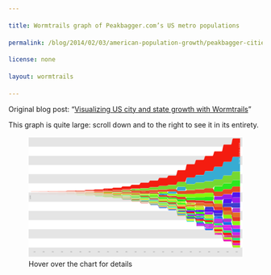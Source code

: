 ```yaml
---

title: Wormtrails graph of Peakbagger.com’s US metro populations

permalink: /blog/2014/02/03/american-population-growth/peakbagger-cities

license: none

layout: wormtrails

---
```

Original blog post: “[Visualizing US city and state growth with Wormtrails][1]”

This graph is quite large: scroll down and to the right to see it in its entirety.

<figure>
    <img src="/assets/images/wormtrails/peakbagger-cities.png" usemap="#clmap">
    <figcaption id="wormtrails-banner">Hover over the chart for details</figcaption>
</figure>
<map name="clmap">
    <area target="_new" shape="rect" onmouseover="updateBanner('Hartford (pop. 2,700)', '#D24A37')" coords="25,640,100,640">
    <area target="_new" shape="rect" onmouseover="updateBanner('Alexandria, VA (pop. 2,800)', '#D94131')" coords="25,638,100,638">
    <area target="_new" shape="rect" onmouseover="updateBanner('Petersburg, VA (pop. 2,800)', '#D94130')" coords="25,636,100,636">
    <area target="_new" shape="rect" onmouseover="updateBanner('Norfolk (pop. 3,000)', '#F4160F')" coords="25,634,100,634">
    <area target="_new" shape="rect" onmouseover="updateBanner('Albany (pop. 3,500)', '#D73332')" coords="25,632,100,632">
    <area target="_new" shape="rect" onmouseover="updateBanner('Richmond (pop. 3,800)', '#E73C21')" coords="25,630,100,630">
    <area target="_new" shape="rect" onmouseover="updateBanner('Middleborough, MA (pop. 4,500)', '#E22727')" coords="25,628,100,628">
    <area target="_new" shape="rect" onmouseover="updateBanner('New Haven (pop. 4,500)', '#DD412C')" coords="25,625,100,626">
    <area target="_new" shape="rect" onmouseover="updateBanner('Nantucket (pop. 4,600)', '#E73A21')" coords="25,623,100,623">
    <area target="_new" shape="rect" onmouseover="updateBanner('Portsmouth, NH (pop. 4,700)', '#F91709')" coords="25,621,100,621">
    <area target="_new" shape="rect" onmouseover="updateBanner('Newburyport, MA (pop. 4,800)', '#DE4A2C')" coords="25,619,100,619">
    <area target="_new" shape="rect" onmouseover="updateBanner('Gloucester, MA (pop. 5,300)', '#D53A35')" coords="25,617,100,617">
    <area target="_new" shape="rect" onmouseover="updateBanner('Providence (pop. 6,400)', '#E44324')" coords="25,615,100,615">
    <area target="_new" shape="rect" onmouseover="updateBanner('Newport, RI (pop. 6,700)', '#D74333')" coords="25,613,100,613">
    <area target="_new" shape="rect" onmouseover="updateBanner('Baltimore (pop. 13,500)', '#FD0F03')" coords="25,611,100,611">
    <area target="_new" shape="rect" onmouseover="updateBanner('Salem, MA (pop. 13,600)', '#DA3C2F')" coords="25,609,100,609">
    <area target="_new" shape="rect" onmouseover="updateBanner('Charleston (pop. 16,400)', '#F03A15')" coords="25,607,100,607">
    <area target="_new" shape="rect" onmouseover="updateBanner('Boston (pop. 18,300)', '#E33726')" coords="25,605,100,605">
    <area target="_new" shape="rect" onmouseover="updateBanner('New York (pop. 33,100)', '#F41C10')" coords="25,602,100,603">
    <area target="_new" shape="rect" onmouseover="updateBanner('Philadelphia (pop. 44,100)', '#E54B23')" coords="25,600,100,600">
    <area target="_new" shape="rect" onmouseover="updateBanner('Middleborough, MA (pop. 4,500)', '#E22727')" coords="125,640,200,640">
    <area target="_new" shape="rect" onmouseover="updateBanner('New London, CT (pop. 5,200)', '#CC703D')" coords="125,638,200,638">
    <area target="_new" shape="rect" onmouseover="updateBanner('Savannah (pop. 5,200)', '#D77D33')" coords="125,636,200,636">
    <area target="_new" shape="rect" onmouseover="updateBanner('Schenectady, NY (pop. 5,300)', '#D67933')" coords="125,634,200,634">
    <area target="_new" shape="rect" onmouseover="updateBanner('Gloucester, MA (pop. 5,300)', '#D53A35')" coords="125,632,200,632">
    <area target="_new" shape="rect" onmouseover="updateBanner('Portsmouth, NH (pop. 5,300)', '#F91709')" coords="125,630,200,630">
    <area target="_new" shape="rect" onmouseover="updateBanner('Albany (pop. 5,300)', '#D73332')" coords="125,628,200,628">
    <area target="_new" shape="rect" onmouseover="updateBanner('Nantucket (pop. 5,600)', '#E73A21')" coords="125,626,200,626">
    <area target="_new" shape="rect" onmouseover="updateBanner('Richmond (pop. 5,700)', '#E73C21')" coords="125,624,200,624">
    <area target="_new" shape="rect" onmouseover="updateBanner('Newburyport, MA (pop. 6,000)', '#DE4A2C')" coords="125,622,200,622">
    <area target="_new" shape="rect" onmouseover="updateBanner('Newport, RI (pop. 6,700)', '#D74333')" coords="125,620,200,620">
    <area target="_new" shape="rect" onmouseover="updateBanner('Norfolk (pop. 6,900)', '#F4160F')" coords="125,618,200,618">
    <area target="_new" shape="rect" onmouseover="updateBanner('Providence (pop. 7,600)', '#E44324')" coords="125,615,200,616">
    <area target="_new" shape="rect" onmouseover="updateBanner('Washington (pop. 11,200)', '#E27027')" coords="125,613,200,613">
    <area target="_new" shape="rect" onmouseover="updateBanner('Salem, MA (pop. 14,700)', '#DA3C2F')" coords="125,611,200,611">
    <area target="_new" shape="rect" onmouseover="updateBanner('Charleston (pop. 18,800)', '#F03A15')" coords="125,609,200,609">
    <area target="_new" shape="rect" onmouseover="updateBanner('Boston (pop. 24,900)', '#E33726')" coords="125,607,200,607">
    <area target="_new" shape="rect" onmouseover="updateBanner('Baltimore (pop. 26,500)', '#FD0F03')" coords="125,605,200,605">
    <area target="_new" shape="rect" onmouseover="updateBanner('New York (pop. 60,500)', '#F41C10')" coords="125,602,200,603">
    <area target="_new" shape="rect" onmouseover="updateBanner('Philadelphia (pop. 61,600)', '#E54B23')" coords="125,599,200,600">
    <area target="_new" shape="rect" onmouseover="updateBanner('New Haven (pop. 5,800)', '#DD412C')" coords="225,641,300,641">
    <area target="_new" shape="rect" onmouseover="updateBanner('Schenectady, NY (pop. 5,900)', '#D67933')" coords="225,639,300,639">
    <area target="_new" shape="rect" onmouseover="updateBanner('Gloucester, MA (pop. 5,900)', '#D53A35')" coords="225,637,300,637">
    <area target="_new" shape="rect" onmouseover="updateBanner('Nantucket (pop. 6,800)', '#E73A21')" coords="225,635,300,635">
    <area target="_new" shape="rect" onmouseover="updateBanner('Portsmouth, NH (pop. 6,900)', '#F91709')" coords="225,633,300,633">
    <area target="_new" shape="rect" onmouseover="updateBanner('Portland, ME (pop. 7,200)', '#D49D36')" coords="225,631,300,631">
    <area target="_new" shape="rect" onmouseover="updateBanner('Newburyport, MA (pop. 7,600)', '#DE4A2C')" coords="225,629,300,629">
    <area target="_new" shape="rect" onmouseover="updateBanner('Newport, RI (pop. 7,900)', '#D74333')" coords="225,626,300,627">
    <area target="_new" shape="rect" onmouseover="updateBanner('Norfolk (pop. 9,200)', '#F4160F')" coords="225,624,300,624">
    <area target="_new" shape="rect" onmouseover="updateBanner('Richmond (pop. 9,700)', '#E73C21')" coords="225,622,300,622">
    <area target="_new" shape="rect" onmouseover="updateBanner('Providence (pop. 10,100)', '#E44324')" coords="225,620,300,620">
    <area target="_new" shape="rect" onmouseover="updateBanner('Albany (pop. 10,800)', '#D73332')" coords="225,618,300,618">
    <area target="_new" shape="rect" onmouseover="updateBanner('New Orleans (pop. 17,200)', '#DE8C2C')" coords="225,616,300,616">
    <area target="_new" shape="rect" onmouseover="updateBanner('Washington (pop. 20,400)', '#E27027')" coords="225,614,300,614">
    <area target="_new" shape="rect" onmouseover="updateBanner('Salem, MA (pop. 23,100)', '#DA3C2F')" coords="225,611,300,612">
    <area target="_new" shape="rect" onmouseover="updateBanner('Charleston (pop. 24,700)', '#F03A15')" coords="225,609,300,609">
    <area target="_new" shape="rect" onmouseover="updateBanner('Boston (pop. 38,700)', '#E33726')" coords="225,607,300,607">
    <area target="_new" shape="rect" onmouseover="updateBanner('Baltimore (pop. 46,600)', '#FD0F03')" coords="225,604,300,605">
    <area target="_new" shape="rect" onmouseover="updateBanner('Philadelphia (pop. 87,300)', '#E54B23')" coords="225,602,300,602">
    <area target="_new" shape="rect" onmouseover="updateBanner('New York (pop. 101,000)', '#F41C10')" coords="225,599,300,600">
    <area target="_new" shape="rect" onmouseover="updateBanner('New Haven (pop. 7,200)', '#DD412C')" coords="325,642,400,642">
    <area target="_new" shape="rect" onmouseover="updateBanner('Nantucket (pop. 7,300)', '#E73A21')" coords="325,639,400,640">
    <area target="_new" shape="rect" onmouseover="updateBanner('Portsmouth, NH (pop. 7,300)', '#F91709')" coords="325,637,400,637">
    <area target="_new" shape="rect" onmouseover="updateBanner('Newport, RI (pop. 7,300)', '#D74333')" coords="325,635,400,635">
    <area target="_new" shape="rect" onmouseover="updateBanner('Pittsburgh (pop. 7,300)', '#D2D436')" coords="325,633,400,633">
    <area target="_new" shape="rect" onmouseover="updateBanner('Savannah (pop. 7,500)', '#D77D33')" coords="325,631,400,631">
    <area target="_new" shape="rect" onmouseover="updateBanner('Norfolk (pop. 8,500)', '#F4160F')" coords="325,629,400,629">
    <area target="_new" shape="rect" onmouseover="updateBanner('Portland, ME (pop. 8,600)', '#D49D36')" coords="325,627,400,627">
    <area target="_new" shape="rect" onmouseover="updateBanner('Cincinnati (pop. 9,600)', '#F7EE0C')" coords="325,625,400,625">
    <area target="_new" shape="rect" onmouseover="updateBanner('Providence (pop. 11,800)', '#E44324')" coords="325,623,400,623">
    <area target="_new" shape="rect" onmouseover="updateBanner('Richmond (pop. 12,100)', '#E73C21')" coords="325,621,400,621">
    <area target="_new" shape="rect" onmouseover="updateBanner('Albany (pop. 17,900)', '#D73332')" coords="325,619,400,619">
    <area target="_new" shape="rect" onmouseover="updateBanner('Salem, MA (pop. 22,600)', '#DA3C2F')" coords="325,616,400,617">
    <area target="_new" shape="rect" onmouseover="updateBanner('Charleston (pop. 24,800)', '#F03A15')" coords="325,614,400,614">
    <area target="_new" shape="rect" onmouseover="updateBanner('New Orleans (pop. 27,200)', '#DE8C2C')" coords="325,612,400,612">
    <area target="_new" shape="rect" onmouseover="updateBanner('Washington (pop. 28,800)', '#E27027')" coords="325,609,400,610">
    <area target="_new" shape="rect" onmouseover="updateBanner('Boston (pop. 54,000)', '#E33726')" coords="325,607,400,607">
    <area target="_new" shape="rect" onmouseover="updateBanner('Baltimore (pop. 62,700)', '#FD0F03')" coords="325,604,400,605">
    <area target="_new" shape="rect" onmouseover="updateBanner('Philadelphia (pop. 109,000)', '#E54B23')" coords="325,601,400,602">
    <area target="_new" shape="rect" onmouseover="updateBanner('New York (pop. 131,000)', '#F41C10')" coords="325,598,400,599">
    <area target="_new" shape="rect" onmouseover="updateBanner('Buffalo (pop. 8,700)', '#BDD534')" coords="425,643,500,643">
    <area target="_new" shape="rect" onmouseover="updateBanner('Rochester (pop. 9,200)', '#CCEB1B')" coords="425,641,500,641">
    <area target="_new" shape="rect" onmouseover="updateBanner('Norfolk (pop. 9,800)', '#F4160F')" coords="425,639,500,639">
    <area target="_new" shape="rect" onmouseover="updateBanner('New Haven (pop. 10,200)', '#DD412C')" coords="425,637,500,637">
    <area target="_new" shape="rect" onmouseover="updateBanner('Louisville (pop. 10,300)', '#A9DD2C')" coords="425,635,500,635">
    <area target="_new" shape="rect" onmouseover="updateBanner('Portland, ME (pop. 12,600)', '#D49D36')" coords="425,633,500,633">
    <area target="_new" shape="rect" onmouseover="updateBanner('Newark (pop. 14,400)', '#B3E523')" coords="425,630,500,631">
    <area target="_new" shape="rect" onmouseover="updateBanner('Pittsburgh (pop. 15,400)', '#D2D436')" coords="425,628,500,628">
    <area target="_new" shape="rect" onmouseover="updateBanner('Richmond (pop. 16,100)', '#E73C21')" coords="425,626,500,626">
    <area target="_new" shape="rect" onmouseover="updateBanner('Providence (pop. 22,400)', '#E44324')" coords="425,624,500,624">
    <area target="_new" shape="rect" onmouseover="updateBanner('Cincinnati (pop. 24,800)', '#F7EE0C')" coords="425,622,500,622">
    <area target="_new" shape="rect" onmouseover="updateBanner('Salem, MA (pop. 27,300)', '#DA3C2F')" coords="425,619,500,620">
    <area target="_new" shape="rect" onmouseover="updateBanner('Charleston (pop. 30,300)', '#F03A15')" coords="425,617,500,617">
    <area target="_new" shape="rect" onmouseover="updateBanner('Washington (pop. 35,500)', '#E27027')" coords="425,615,500,615">
    <area target="_new" shape="rect" onmouseover="updateBanner('Albany (pop. 35,800)', '#D73332')" coords="425,612,500,613">
    <area target="_new" shape="rect" onmouseover="updateBanner('New Orleans (pop. 46,100)', '#DE8C2C')" coords="425,610,500,610">
    <area target="_new" shape="rect" onmouseover="updateBanner('Baltimore (pop. 80,600)', '#FD0F03')" coords="425,607,500,608">
    <area target="_new" shape="rect" onmouseover="updateBanner('Boston (pop. 85,600)', '#E33726')" coords="425,604,500,605">
    <area target="_new" shape="rect" onmouseover="updateBanner('Philadelphia (pop. 161,000)', '#E54B23')" coords="425,601,500,602">
    <area target="_new" shape="rect" onmouseover="updateBanner('New York (pop. 215,000)', '#F41C10')" coords="425,596,500,599">
    <area target="_new" shape="rect" onmouseover="updateBanner('Detroit (pop. 21,200)', '#89F80A')" coords="525,646,600,647">
    <area target="_new" shape="rect" onmouseover="updateBanner('New Haven (pop. 21,900)', '#DD412C')" coords="525,644,600,644">
    <area target="_new" shape="rect" onmouseover="updateBanner('New Bedford (pop. 24,100)', '#ADF50F')" coords="525,642,600,642">
    <area target="_new" shape="rect" onmouseover="updateBanner('St. Louis (pop. 28,400)', '#A7F410')" coords="525,640,600,640">
    <area target="_new" shape="rect" onmouseover="updateBanner('Portland, ME (pop. 28,600)', '#D49D36')" coords="525,637,600,638">
    <area target="_new" shape="rect" onmouseover="updateBanner('Buffalo (pop. 29,300)', '#BDD534')" coords="525,635,600,635">
    <area target="_new" shape="rect" onmouseover="updateBanner('Newark (pop. 29,800)', '#B3E523')" coords="525,633,600,633">
    <area target="_new" shape="rect" onmouseover="updateBanner('Rochester (pop. 31,400)', '#CCEB1B')" coords="525,631,600,631">
    <area target="_new" shape="rect" onmouseover="updateBanner('Louisville (pop. 34,200)', '#A9DD2C')" coords="525,628,600,629">
    <area target="_new" shape="rect" onmouseover="updateBanner('Providence (pop. 40,900)', '#E44324')" coords="525,626,600,626">
    <area target="_new" shape="rect" onmouseover="updateBanner('Charleston (pop. 42,600)', '#F03A15')" coords="525,623,600,624">
    <area target="_new" shape="rect" onmouseover="updateBanner('Pittsburgh (pop. 43,700)', '#D2D436')" coords="525,621,600,621">
    <area target="_new" shape="rect" onmouseover="updateBanner('Washington (pop. 50,200)', '#E27027')" coords="525,618,600,619">
    <area target="_new" shape="rect" onmouseover="updateBanner('Cincinnati (pop. 54,800)', '#F7EE0C')" coords="525,616,600,616">
    <area target="_new" shape="rect" onmouseover="updateBanner('Albany (pop. 72,000)', '#D73332')" coords="525,613,600,614">
    <area target="_new" shape="rect" onmouseover="updateBanner('New Orleans (pop. 105,000)', '#DE8C2C')" coords="525,610,600,611">
    <area target="_new" shape="rect" onmouseover="updateBanner('Baltimore (pop. 110,000)', '#FD0F03')" coords="525,607,600,608">
    <area target="_new" shape="rect" onmouseover="updateBanner('Boston (pop. 183,000)', '#E33726')" coords="525,603,600,605">
    <area target="_new" shape="rect" onmouseover="updateBanner('Philadelphia (pop. 259,000)', '#E54B23')" coords="525,599,600,601">
    <area target="_new" shape="rect" onmouseover="updateBanner('New York (pop. 374,000)', '#F41C10')" coords="525,593,600,597">
    <area target="_new" shape="rect" onmouseover="updateBanner('Portland, ME (pop. 36,000)', '#D49D36')" coords="625,652,700,652">
    <area target="_new" shape="rect" onmouseover="updateBanner('Syracuse (pop. 38,000)', '#75DD2C')" coords="625,649,700,650">
    <area target="_new" shape="rect" onmouseover="updateBanner('Detroit (pop. 38,000)', '#89F80A')" coords="625,647,700,647">
    <area target="_new" shape="rect" onmouseover="updateBanner('Chicago (pop. 40,000)', '#76D831')" coords="625,645,700,645">
    <area target="_new" shape="rect" onmouseover="updateBanner('Rochester (pop. 49,000)', '#CCEB1B')" coords="625,642,700,643">
    <area target="_new" shape="rect" onmouseover="updateBanner('Charleston (pop. 50,000)', '#F03A15')" coords="625,640,700,640">
    <area target="_new" shape="rect" onmouseover="updateBanner('Newark (pop. 57,000)', '#B3E523')" coords="625,637,700,638">
    <area target="_new" shape="rect" onmouseover="updateBanner('Louisville (pop. 61,000)', '#A9DD2C')" coords="625,634,700,635">
    <area target="_new" shape="rect" onmouseover="updateBanner('Providence (pop. 65,000)', '#E44324')" coords="625,632,700,632">
    <area target="_new" shape="rect" onmouseover="updateBanner('Washington (pop. 67,000)', '#E27027')" coords="625,629,700,630">
    <area target="_new" shape="rect" onmouseover="updateBanner('Buffalo (pop. 80,000)', '#BDD534')" coords="625,626,700,627">
    <area target="_new" shape="rect" onmouseover="updateBanner('Pittsburgh (pop. 86,000)', '#D2D436')" coords="625,623,700,624">
    <area target="_new" shape="rect" onmouseover="updateBanner('St. Louis (pop. 95,000)', '#A7F410')" coords="625,620,700,621">
    <area target="_new" shape="rect" onmouseover="updateBanner('Albany (pop. 107,000)', '#D73332')" coords="625,617,700,618">
    <area target="_new" shape="rect" onmouseover="updateBanner('New Orleans (pop. 123,000)', '#DE8C2C')" coords="625,614,700,615">
    <area target="_new" shape="rect" onmouseover="updateBanner('Cincinnati (pop. 133,000)', '#F7EE0C')" coords="625,611,700,612">
    <area target="_new" shape="rect" onmouseover="updateBanner('Baltimore (pop. 179,000)', '#FD0F03')" coords="625,607,700,609">
    <area target="_new" shape="rect" onmouseover="updateBanner('Boston (pop. 308,000)', '#E33726')" coords="625,602,700,605">
    <area target="_new" shape="rect" onmouseover="updateBanner('Philadelphia (pop. 405,000)', '#E54B23')" coords="625,596,700,600">
    <area target="_new" shape="rect" onmouseover="updateBanner('New York (pop. 650,000)', '#F41C10')" coords="625,587,700,594">
    <area target="_new" shape="rect" onmouseover="updateBanner('Milwaukee (pop. 48,000)', '#1DEA27')" coords="725,658,800,658">
    <area target="_new" shape="rect" onmouseover="updateBanner('Cleveland (pop. 49,000)', '#2BFE02')" coords="725,655,800,656">
    <area target="_new" shape="rect" onmouseover="updateBanner('Rochester (pop. 56,000)', '#CCEB1B')" coords="725,653,800,653">
    <area target="_new" shape="rect" onmouseover="updateBanner('San Francisco (pop. 57,000)', '#2CE91E')" coords="725,650,800,651">
    <area target="_new" shape="rect" onmouseover="updateBanner('Detroit (pop. 59,000)', '#89F80A')" coords="725,648,800,648">
    <area target="_new" shape="rect" onmouseover="updateBanner('Providence (pop. 69,000)', '#E44324')" coords="725,645,800,646">
    <area target="_new" shape="rect" onmouseover="updateBanner('Washington (pop. 80,000)', '#E27027')" coords="725,642,800,643">
    <area target="_new" shape="rect" onmouseover="updateBanner('Louisville (pop. 88,000)', '#A9DD2C')" coords="725,639,800,640">
    <area target="_new" shape="rect" onmouseover="updateBanner('Buffalo (pop. 90,000)', '#BDD534')" coords="725,636,800,637">
    <area target="_new" shape="rect" onmouseover="updateBanner('Pittsburgh (pop. 93,000)', '#D2D436')" coords="725,633,800,634">
    <area target="_new" shape="rect" onmouseover="updateBanner('Newark (pop. 103,000)', '#B3E523')" coords="725,630,800,631">
    <area target="_new" shape="rect" onmouseover="updateBanner('Albany (pop. 116,000)', '#D73332')" coords="725,627,800,628">
    <area target="_new" shape="rect" onmouseover="updateBanner('Chicago (pop. 123,000)', '#76D831')" coords="725,624,800,625">
    <area target="_new" shape="rect" onmouseover="updateBanner('New Orleans (pop. 172,000)', '#DE8C2C')" coords="725,620,800,622">
    <area target="_new" shape="rect" onmouseover="updateBanner('St. Louis (pop. 176,000)', '#A7F410')" coords="725,617,800,618">
    <area target="_new" shape="rect" onmouseover="updateBanner('Cincinnati (pop. 192,000)', '#F7EE0C')" coords="725,613,800,615">
    <area target="_new" shape="rect" onmouseover="updateBanner('Baltimore (pop. 221,000)', '#FD0F03')" coords="725,608,800,611">
    <area target="_new" shape="rect" onmouseover="updateBanner('Boston (pop. 374,000)', '#E33726')" coords="725,603,800,606">
    <area target="_new" shape="rect" onmouseover="updateBanner('Philadelphia (pop. 608,000)', '#E54B23')" coords="725,595,800,601">
    <area target="_new" shape="rect" onmouseover="updateBanner('New York (pop. 1,143,000)', '#F41C10')" coords="725,581,800,593">
    <area target="_new" shape="rect" onmouseover="updateBanner('New Haven (pop. 65,000)', '#DD412C')" coords="825,667,900,667">
    <area target="_new" shape="rect" onmouseover="updateBanner('Rochester (pop. 73,000)', '#CCEB1B')" coords="825,664,900,665">
    <area target="_new" shape="rect" onmouseover="updateBanner('Milwaukee (pop. 75,000)', '#1DEA27')" coords="825,661,900,662">
    <area target="_new" shape="rect" onmouseover="updateBanner('Providence (pop. 101,000)', '#E44324')" coords="825,658,900,659">
    <area target="_new" shape="rect" onmouseover="updateBanner('Cleveland (pop. 101,000)', '#2BFE02')" coords="825,655,900,656">
    <area target="_new" shape="rect" onmouseover="updateBanner('Detroit (pop. 101,000)', '#89F80A')" coords="825,652,900,653">
    <area target="_new" shape="rect" onmouseover="updateBanner('Washington (pop. 123,000)', '#E27027')" coords="825,649,900,650">
    <area target="_new" shape="rect" onmouseover="updateBanner('Louisville (pop. 129,000)', '#A9DD2C')" coords="825,646,900,647">
    <area target="_new" shape="rect" onmouseover="updateBanner('Buffalo (pop. 133,000)', '#BDD534')" coords="825,642,900,644">
    <area target="_new" shape="rect" onmouseover="updateBanner('San Francisco (pop. 151,000)', '#2CE91E')" coords="825,639,900,640">
    <area target="_new" shape="rect" onmouseover="updateBanner('Albany (pop. 157,000)', '#D73332')" coords="825,635,900,637">
    <area target="_new" shape="rect" onmouseover="updateBanner('Pittsburgh (pop. 170,000)', '#D2D436')" coords="825,632,900,633">
    <area target="_new" shape="rect" onmouseover="updateBanner('New Orleans (pop. 196,000)', '#DE8C2C')" coords="825,628,900,630">
    <area target="_new" shape="rect" onmouseover="updateBanner('Cincinnati (pop. 257,000)', '#F7EE0C')" coords="825,623,900,626">
    <area target="_new" shape="rect" onmouseover="updateBanner('Baltimore (pop. 283,000)', '#FD0F03')" coords="825,618,900,621">
    <area target="_new" shape="rect" onmouseover="updateBanner('Chicago (pop. 324,000)', '#76D831')" coords="825,613,900,616">
    <area target="_new" shape="rect" onmouseover="updateBanner('St. Louis (pop. 345,000)', '#A7F410')" coords="825,608,900,611">
    <area target="_new" shape="rect" onmouseover="updateBanner('Boston (pop. 501,000)', '#E33726')" coords="825,601,900,606">
    <area target="_new" shape="rect" onmouseover="updateBanner('Philadelphia (pop. 747,000)', '#E54B23')" coords="825,591,900,599">
    <area target="_new" shape="rect" onmouseover="updateBanner('New York (pop. 1,687,000)', '#F41C10')" coords="825,572,900,589">
    <area target="_new" shape="rect" onmouseover="updateBanner('Minneapolis (pop. 94,000)', '#24E474')" coords="925,676,1000,677">
    <area target="_new" shape="rect" onmouseover="updateBanner('Rochester (pop. 103,000)', '#CCEB1B')" coords="925,673,1000,674">
    <area target="_new" shape="rect" onmouseover="updateBanner('Milwaukee (pop. 121,000)', '#1DEA27')" coords="925,669,1000,671">
    <area target="_new" shape="rect" onmouseover="updateBanner('Providence (pop. 128,000)', '#E44324')" coords="925,666,1000,667">
    <area target="_new" shape="rect" onmouseover="updateBanner('Louisville (pop. 143,000)', '#A9DD2C')" coords="925,663,1000,664">
    <area target="_new" shape="rect" onmouseover="updateBanner('Detroit (pop. 147,000)', '#89F80A')" coords="925,659,1000,661">
    <area target="_new" shape="rect" onmouseover="updateBanner('Washington (pop. 164,000)', '#E27027')" coords="925,656,1000,657">
    <area target="_new" shape="rect" onmouseover="updateBanner('Cleveland (pop. 169,000)', '#2BFE02')" coords="925,652,1000,654">
    <area target="_new" shape="rect" onmouseover="updateBanner('Buffalo (pop. 171,000)', '#BDD534')" coords="925,648,1000,650">
    <area target="_new" shape="rect" onmouseover="updateBanner('Albany (pop. 178,000)', '#D73332')" coords="925,644,1000,646">
    <area target="_new" shape="rect" onmouseover="updateBanner('New Orleans (pop. 219,000)', '#DE8C2C')" coords="925,640,1000,642">
    <area target="_new" shape="rect" onmouseover="updateBanner('San Francisco (pop. 236,000)', '#2CE91E')" coords="925,636,1000,638">
    <area target="_new" shape="rect" onmouseover="updateBanner('Pittsburgh (pop. 265,000)', '#D2D436')" coords="925,631,1000,634">
    <area target="_new" shape="rect" onmouseover="updateBanner('Cincinnati (pop. 307,000)', '#F7EE0C')" coords="925,626,1000,629">
    <area target="_new" shape="rect" onmouseover="updateBanner('Baltimore (pop. 353,000)', '#FD0F03')" coords="925,621,1000,624">
    <area target="_new" shape="rect" onmouseover="updateBanner('St. Louis (pop. 386,000)', '#A7F410')" coords="925,615,1000,619">
    <area target="_new" shape="rect" onmouseover="updateBanner('Chicago (pop. 543,000)', '#76D831')" coords="925,607,1000,613">
    <area target="_new" shape="rect" onmouseover="updateBanner('Boston (pop. 658,000)', '#E33726')" coords="925,599,1000,605">
    <area target="_new" shape="rect" onmouseover="updateBanner('Philadelphia (pop. 949,000)', '#E54B23')" coords="925,587,1000,597">
    <area target="_new" shape="rect" onmouseover="updateBanner('New York (pop. 2,234,000)', '#F41C10')" coords="925,563,1000,585">
    <area target="_new" shape="rect" onmouseover="updateBanner('Providence (pop. 163,000)', '#E44324')" coords="1025,690,1100,692">
    <area target="_new" shape="rect" onmouseover="updateBanner('Kansas City (pop. 165,000)', '#27E2B5')" coords="1025,686,1100,688">
    <area target="_new" shape="rect" onmouseover="updateBanner('Louisville (pop. 183,000)', '#A9DD2C')" coords="1025,683,1100,684">
    <area target="_new" shape="rect" onmouseover="updateBanner('Albany (pop. 189,000)', '#D73332')" coords="1025,679,1100,681">
    <area target="_new" shape="rect" onmouseover="updateBanner('Milwaukee (pop. 212,000)', '#1DEA27')" coords="1025,675,1100,677">
    <area target="_new" shape="rect" onmouseover="updateBanner('Detroit (pop. 237,000)', '#89F80A')" coords="1025,670,1100,673">
    <area target="_new" shape="rect" onmouseover="updateBanner('New Orleans (pop. 245,000)', '#DE8C2C')" coords="1025,666,1100,668">
    <area target="_new" shape="rect" onmouseover="updateBanner('Washington (pop. 253,000)', '#E27027')" coords="1025,661,1100,664">
    <area target="_new" shape="rect" onmouseover="updateBanner('Buffalo (pop. 272,000)', '#BDD534')" coords="1025,657,1100,659">
    <area target="_new" shape="rect" onmouseover="updateBanner('Cleveland (pop. 274,000)', '#2BFE02')" coords="1025,652,1100,655">
    <area target="_new" shape="rect" onmouseover="updateBanner('San Francisco (pop. 302,000)', '#2CE91E')" coords="1025,647,1100,650">
    <area target="_new" shape="rect" onmouseover="updateBanner('Minneapolis (pop. 305,000)', '#24E474')" coords="1025,642,1100,645">
    <area target="_new" shape="rect" onmouseover="updateBanner('Cincinnati (pop. 344,000)', '#F7EE0C')" coords="1025,636,1100,640">
    <area target="_new" shape="rect" onmouseover="updateBanner('Pittsburgh (pop. 396,000)', '#D2D436')" coords="1025,630,1100,634">
    <area target="_new" shape="rect" onmouseover="updateBanner('Baltimore (pop. 453,000)', '#FD0F03')" coords="1025,624,1100,628">
    <area target="_new" shape="rect" onmouseover="updateBanner('St. Louis (pop. 490,000)', '#A7F410')" coords="1025,617,1100,622">
    <area target="_new" shape="rect" onmouseover="updateBanner('Boston (pop. 818,000)', '#E33726')" coords="1025,607,1100,615">
    <area target="_new" shape="rect" onmouseover="updateBanner('Chicago (pop. 1,141,000)', '#76D831')" coords="1025,593,1100,605">
    <area target="_new" shape="rect" onmouseover="updateBanner('Philadelphia (pop. 1,180,000)', '#E54B23')" coords="1025,580,1100,591">
    <area target="_new" shape="rect" onmouseover="updateBanner('New York (pop. 2,977,000)', '#F41C10')" coords="1025,548,1100,578">
    <area target="_new" shape="rect" onmouseover="updateBanner('Albany (pop. 188,000)', '#D73332')" coords="1125,708,1200,710">
    <area target="_new" shape="rect" onmouseover="updateBanner('Louisville (pop. 227,000)', '#A9DD2C')" coords="1125,704,1200,706">
    <area target="_new" shape="rect" onmouseover="updateBanner('Kansas City (pop. 242,000)', '#27E2B5')" coords="1125,699,1200,702">
    <area target="_new" shape="rect" onmouseover="updateBanner('Providence (pop. 243,000)', '#E44324')" coords="1125,695,1200,697">
    <area target="_new" shape="rect" onmouseover="updateBanner('New Orleans (pop. 291,000)', '#DE8C2C')" coords="1125,690,1200,693">
    <area target="_new" shape="rect" onmouseover="updateBanner('Milwaukee (pop. 296,000)', '#1DEA27')" coords="1125,685,1200,688">
    <area target="_new" shape="rect" onmouseover="updateBanner('Washington (pop. 302,000)', '#E27027')" coords="1125,680,1200,683">
    <area target="_new" shape="rect" onmouseover="updateBanner('Detroit (pop. 321,000)', '#89F80A')" coords="1125,675,1200,678">
    <area target="_new" shape="rect" onmouseover="updateBanner('Buffalo (pop. 373,000)', '#BDD534')" coords="1125,669,1200,673">
    <area target="_new" shape="rect" onmouseover="updateBanner('Minneapolis (pop. 374,000)', '#24E474')" coords="1125,663,1200,667">
    <area target="_new" shape="rect" onmouseover="updateBanner('San Francisco (pop. 375,000)', '#2CE91E')" coords="1125,657,1200,661">
    <area target="_new" shape="rect" onmouseover="updateBanner('Cincinnati (pop. 379,000)', '#F7EE0C')" coords="1125,652,1200,655">
    <area target="_new" shape="rect" onmouseover="updateBanner('Cleveland (pop. 396,000)', '#2BFE02')" coords="1125,646,1200,650">
    <area target="_new" shape="rect" onmouseover="updateBanner('Pittsburgh (pop. 532,000)', '#D2D436')" coords="1125,638,1200,644">
    <area target="_new" shape="rect" onmouseover="updateBanner('Baltimore (pop. 532,000)', '#FD0F03')" coords="1125,631,1200,636">
    <area target="_new" shape="rect" onmouseover="updateBanner('St. Louis (pop. 626,000)', '#A7F410')" coords="1125,623,1200,629">
    <area target="_new" shape="rect" onmouseover="updateBanner('Boston (pop. 1,009,000)', '#E33726')" coords="1125,611,1200,621">
    <area target="_new" shape="rect" onmouseover="updateBanner('Philadelphia (pop. 1,454,000)', '#E54B23')" coords="1125,594,1200,609">
    <area target="_new" shape="rect" onmouseover="updateBanner('Chicago (pop. 1,759,000)', '#76D831')" coords="1125,575,1200,592">
    <area target="_new" shape="rect" onmouseover="updateBanner('New York (pop. 4,266,000)', '#F41C10')" coords="1125,530,1200,573">
    <area target="_new" shape="rect" onmouseover="updateBanner('Providence (pop. 274,000)', '#E44324')" coords="1225,730,1300,732">
    <area target="_new" shape="rect" onmouseover="updateBanner('Albany (pop. 283,000)', '#D73332')" coords="1225,725,1300,728">
    <area target="_new" shape="rect" onmouseover="updateBanner('New Orleans (pop. 344,000)', '#DE8C2C')" coords="1225,719,1300,723">
    <area target="_new" shape="rect" onmouseover="updateBanner('Kansas City (pop. 357,000)', '#27E2B5')" coords="1225,714,1300,717">
    <area target="_new" shape="rect" onmouseover="updateBanner('Washington (pop. 357,000)', '#E27027')" coords="1225,708,1300,712">
    <area target="_new" shape="rect" onmouseover="updateBanner('Los Angeles (pop. 374,000)', '#37ACD3')" coords="1225,702,1300,706">
    <area target="_new" shape="rect" onmouseover="updateBanner('Milwaukee (pop. 389,000)', '#1DEA27')" coords="1225,697,1300,700">
    <area target="_new" shape="rect" onmouseover="updateBanner('Buffalo (pop. 420,000)', '#BDD534')" coords="1225,690,1300,695">
    <area target="_new" shape="rect" onmouseover="updateBanner('Cincinnati (pop. 425,000)', '#F7EE0C')" coords="1225,684,1300,688">
    <area target="_new" shape="rect" onmouseover="updateBanner('Detroit (pop. 503,000)', '#89F80A')" coords="1225,677,1300,682">
    <area target="_new" shape="rect" onmouseover="updateBanner('Minneapolis (pop. 526,000)', '#24E474')" coords="1225,670,1300,675">
    <area target="_new" shape="rect" onmouseover="updateBanner('Cleveland (pop. 580,000)', '#2BFE02')" coords="1225,662,1300,668">
    <area target="_new" shape="rect" onmouseover="updateBanner('Baltimore (pop. 589,000)', '#FD0F03')" coords="1225,654,1300,660">
    <area target="_new" shape="rect" onmouseover="updateBanner('San Francisco (pop. 604,000)', '#2CE91E')" coords="1225,646,1300,652">
    <area target="_new" shape="rect" onmouseover="updateBanner('Pittsburgh (pop. 655,000)', '#D2D436')" coords="1225,637,1300,644">
    <area target="_new" shape="rect" onmouseover="updateBanner('St. Louis (pop. 760,000)', '#A7F410')" coords="1225,628,1300,635">
    <area target="_new" shape="rect" onmouseover="updateBanner('Boston (pop. 1,213,000)', '#E33726')" coords="1225,614,1300,626">
    <area target="_new" shape="rect" onmouseover="updateBanner('Philadelphia (pop. 1,746,000)', '#E54B23')" coords="1225,594,1300,612">
    <area target="_new" shape="rect" onmouseover="updateBanner('Chicago (pop. 2,283,000)', '#76D831')" coords="1225,569,1300,592">
    <area target="_new" shape="rect" onmouseover="updateBanner('New York (pop. 6,021,000)', '#F41C10')" coords="1225,507,1300,567">
    <area target="_new" shape="rect" onmouseover="updateBanner('Indianapolis (pop. 323,000)', '#1B70EB')" coords="1325,751,1400,755">
    <area target="_new" shape="rect" onmouseover="updateBanner('Seattle (pop. 334,000)', '#1971ED')" coords="1325,746,1400,749">
    <area target="_new" shape="rect" onmouseover="updateBanner('New Orleans (pop. 393,000)', '#DE8C2C')" coords="1325,740,1400,744">
    <area target="_new" shape="rect" onmouseover="updateBanner('Kansas City (pop. 455,000)', '#27E2B5')" coords="1325,734,1400,738">
    <area target="_new" shape="rect" onmouseover="updateBanner('Washington (pop. 467,000)', '#E27027')" coords="1325,727,1400,732">
    <area target="_new" shape="rect" onmouseover="updateBanner('Cincinnati (pop. 470,000)', '#F7EE0C')" coords="1325,720,1400,725">
    <area target="_new" shape="rect" onmouseover="updateBanner('Milwaukee (pop. 478,000)', '#1DEA27')" coords="1325,713,1400,718">
    <area target="_new" shape="rect" onmouseover="updateBanner('Buffalo (pop. 539,000)', '#BDD534')" coords="1325,706,1400,711">
    <area target="_new" shape="rect" onmouseover="updateBanner('Minneapolis (pop. 626,000)', '#24E474')" coords="1325,698,1400,704">
    <area target="_new" shape="rect" onmouseover="updateBanner('Los Angeles (pop. 682,000)', '#37ACD3')" coords="1325,689,1400,696">
    <area target="_new" shape="rect" onmouseover="updateBanner('Baltimore (pop. 753,000)', '#FD0F03')" coords="1325,679,1400,687">
    <area target="_new" shape="rect" onmouseover="updateBanner('San Francisco (pop. 771,000)', '#2CE91E')" coords="1325,670,1400,677">
    <area target="_new" shape="rect" onmouseover="updateBanner('Pittsburgh (pop. 775,000)', '#D2D436')" coords="1325,660,1400,668">
    <area target="_new" shape="rect" onmouseover="updateBanner('Cleveland (pop. 834,000)', '#2BFE02')" coords="1325,650,1400,658">
    <area target="_new" shape="rect" onmouseover="updateBanner('St. Louis (pop. 859,000)', '#A7F410')" coords="1325,639,1400,648">
    <area target="_new" shape="rect" onmouseover="updateBanner('Detroit (pop. 1,071,000)', '#89F80A')" coords="1325,626,1400,637">
    <area target="_new" shape="rect" onmouseover="updateBanner('Boston (pop. 1,366,000)', '#E33726')" coords="1325,611,1400,624">
    <area target="_new" shape="rect" onmouseover="updateBanner('Philadelphia (pop. 2,072,000)', '#E54B23')" coords="1325,588,1400,609">
    <area target="_new" shape="rect" onmouseover="updateBanner('Chicago (pop. 2,859,000)', '#76D831')" coords="1325,557,1400,586">
    <area target="_new" shape="rect" onmouseover="updateBanner('New York (pop. 7,041,000)', '#F41C10')" coords="1325,485,1400,555">
    <area target="_new" shape="rect" onmouseover="updateBanner('Indianapolis (pop. 379,000)', '#1B70EB')" coords="1425,780,1500,784">
    <area target="_new" shape="rect" onmouseover="updateBanner('Seattle (pop. 390,000)', '#1971ED')" coords="1425,774,1500,778">
    <area target="_new" shape="rect" onmouseover="updateBanner('New Orleans (pop. 469,000)', '#DE8C2C')" coords="1425,768,1500,772">
    <area target="_new" shape="rect" onmouseover="updateBanner('Washington (pop. 527,000)', '#E27027')" coords="1425,761,1500,766">
    <area target="_new" shape="rect" onmouseover="updateBanner('Kansas City (pop. 561,000)', '#27E2B5')" coords="1425,753,1500,759">
    <area target="_new" shape="rect" onmouseover="updateBanner('Cincinnati (pop. 580,000)', '#F7EE0C')" coords="1425,745,1500,751">
    <area target="_new" shape="rect" onmouseover="updateBanner('Milwaukee (pop. 615,000)', '#1DEA27')" coords="1425,737,1500,743">
    <area target="_new" shape="rect" onmouseover="updateBanner('Buffalo (pop. 620,000)', '#BDD534')" coords="1425,729,1500,735">
    <area target="_new" shape="rect" onmouseover="updateBanner('Minneapolis (pop. 753,000)', '#24E474')" coords="1425,719,1500,727">
    <area target="_new" shape="rect" onmouseover="updateBanner('Baltimore (pop. 836,000)', '#FD0F03')" coords="1425,709,1500,717">
    <area target="_new" shape="rect" onmouseover="updateBanner('St. Louis (pop. 950,000)', '#A7F410')" coords="1425,697,1500,707">
    <area target="_new" shape="rect" onmouseover="updateBanner('Pittsburgh (pop. 960,000)', '#D2D436')" coords="1425,686,1500,695">
    <area target="_new" shape="rect" onmouseover="updateBanner('Cleveland (pop. 976,000)', '#2BFE02')" coords="1425,674,1500,684">
    <area target="_new" shape="rect" onmouseover="updateBanner('San Francisco (pop. 996,000)', '#2CE91E')" coords="1425,662,1500,672">
    <area target="_new" shape="rect" onmouseover="updateBanner('Boston (pop. 1,479,000)', '#E33726')" coords="1425,645,1500,660">
    <area target="_new" shape="rect" onmouseover="updateBanner('Los Angeles (pop. 1,617,000)', '#37ACD3')" coords="1425,627,1500,643">
    <area target="_new" shape="rect" onmouseover="updateBanner('Detroit (pop. 1,721,000)', '#89F80A')" coords="1425,608,1500,625">
    <area target="_new" shape="rect" onmouseover="updateBanner('Philadelphia (pop. 2,264,000)', '#E54B23')" coords="1425,583,1500,606">
    <area target="_new" shape="rect" onmouseover="updateBanner('Chicago (pop. 3,718,000)', '#76D831')" coords="1425,544,1500,581">
    <area target="_new" shape="rect" onmouseover="updateBanner('New York (pop. 8,667,000)', '#F41C10')" coords="1425,455,1500,542">
    <area target="_new" shape="rect" onmouseover="updateBanner('Seattle (pop. 451,000)', '#1971ED')" coords="1525,805,1600,810">
    <area target="_new" shape="rect" onmouseover="updateBanner('Houston (pop. 471,000)', '#3D3ECD')" coords="1525,798,1600,803">
    <area target="_new" shape="rect" onmouseover="updateBanner('New Orleans (pop. 557,000)', '#DE8C2C')" coords="1525,791,1600,796">
    <area target="_new" shape="rect" onmouseover="updateBanner('Cincinnati (pop. 559,000)', '#F7EE0C')" coords="1525,783,1600,789">
    <area target="_new" shape="rect" onmouseover="updateBanner('Kansas City (pop. 632,000)', '#27E2B5')" coords="1525,775,1600,781">
    <area target="_new" shape="rect" onmouseover="updateBanner('Milwaukee (pop. 705,000)', '#1DEA27')" coords="1525,766,1600,773">
    <area target="_new" shape="rect" onmouseover="updateBanner('Buffalo (pop. 708,000)', '#BDD534')" coords="1525,757,1600,764">
    <area target="_new" shape="rect" onmouseover="updateBanner('Washington (pop. 800,000)', '#E27027')" coords="1525,747,1600,755">
    <area target="_new" shape="rect" onmouseover="updateBanner('Minneapolis (pop. 886,000)', '#24E474')" coords="1525,736,1600,745">
    <area target="_new" shape="rect" onmouseover="updateBanner('Baltimore (pop. 992,000)', '#FD0F03')" coords="1525,724,1600,734">
    <area target="_new" shape="rect" onmouseover="updateBanner('Cleveland (pop. 1,079,000)', '#2BFE02')" coords="1525,711,1600,722">
    <area target="_new" shape="rect" onmouseover="updateBanner('St. Louis (pop. 1,102,000)', '#A7F410')" coords="1525,698,1600,709">
    <area target="_new" shape="rect" onmouseover="updateBanner('Pittsburgh (pop. 1,134,000)', '#D2D436')" coords="1525,685,1600,696">
    <area target="_new" shape="rect" onmouseover="updateBanner('San Francisco (pop. 1,156,000)', '#2CE91E')" coords="1525,671,1600,683">
    <area target="_new" shape="rect" onmouseover="updateBanner('Boston (pop. 1,746,000)', '#E33726')" coords="1525,652,1600,669">
    <area target="_new" shape="rect" onmouseover="updateBanner('Detroit (pop. 2,041,000)', '#89F80A')" coords="1525,629,1600,650">
    <area target="_new" shape="rect" onmouseover="updateBanner('Los Angeles (pop. 2,268,000)', '#37ACD3')" coords="1525,605,1600,627">
    <area target="_new" shape="rect" onmouseover="updateBanner('Philadelphia (pop. 2,538,000)', '#E54B23')" coords="1525,577,1600,603">
    <area target="_new" shape="rect" onmouseover="updateBanner('Chicago (pop. 4,210,000)', '#76D831')" coords="1525,533,1600,575">
    <area target="_new" shape="rect" onmouseover="updateBanner('New York (pop. 10,135,000)', '#F41C10')" coords="1525,430,1600,531">
    <area target="_new" shape="rect" onmouseover="updateBanner('New Orleans (pop. 660,000)', '#DE8C2C')" coords="1625,862,1700,868">
    <area target="_new" shape="rect" onmouseover="updateBanner('Kansas City (pop. 698,000)', '#27E2B5')" coords="1625,853,1700,860">
    <area target="_new" shape="rect" onmouseover="updateBanner('Houston (pop. 701,000)', '#3D3ECD')" coords="1625,844,1700,851">
    <area target="_new" shape="rect" onmouseover="updateBanner('Cincinnati (pop. 813,000)', '#F7EE0C')" coords="1625,834,1700,842">
    <area target="_new" shape="rect" onmouseover="updateBanner('Milwaukee (pop. 829,000)', '#1DEA27')" coords="1625,823,1700,832">
    <area target="_new" shape="rect" onmouseover="updateBanner('Dallas (pop. 855,000)', '#5115F0')" coords="1625,813,1700,821">
    <area target="_new" shape="rect" onmouseover="updateBanner('Buffalo (pop. 895,000)', '#BDD534')" coords="1625,802,1700,811">
    <area target="_new" shape="rect" onmouseover="updateBanner('Minneapolis (pop. 987,000)', '#24E474')" coords="1625,790,1700,800">
    <area target="_new" shape="rect" onmouseover="updateBanner('Baltimore (pop. 1,162,000)', '#FD0F03')" coords="1625,776,1700,788">
    <area target="_new" shape="rect" onmouseover="updateBanner('Washington (pop. 1,287,000)', '#E27027')" coords="1625,762,1700,774">
    <area target="_new" shape="rect" onmouseover="updateBanner('Pittsburgh (pop. 1,400,000)', '#D2D436')" coords="1625,746,1700,760">
    <area target="_new" shape="rect" onmouseover="updateBanner('Cleveland (pop. 1,425,000)', '#2BFE02')" coords="1625,729,1700,744">
    <area target="_new" shape="rect" onmouseover="updateBanner('St. Louis (pop. 1,541,000)', '#A7F410')" coords="1625,712,1700,727">
    <area target="_new" shape="rect" onmouseover="updateBanner('San Francisco (pop. 2,131,000)', '#2CE91E')" coords="1625,689,1700,710">
    <area target="_new" shape="rect" onmouseover="updateBanner('Boston (pop. 2,301,000)', '#E33726')" coords="1625,664,1700,687">
    <area target="_new" shape="rect" onmouseover="updateBanner('Detroit (pop. 2,884,000)', '#89F80A')" coords="1625,633,1700,662">
    <area target="_new" shape="rect" onmouseover="updateBanner('Philadelphia (pop. 3,297,000)', '#E54B23')" coords="1625,598,1700,631">
    <area target="_new" shape="rect" onmouseover="updateBanner('Los Angeles (pop. 4,250,000)', '#37ACD3')" coords="1625,553,1700,596">
    <area target="_new" shape="rect" onmouseover="updateBanner('Chicago (pop. 5,208,000)', '#76D831')" coords="1625,499,1700,551">
    <area target="_new" shape="rect" onmouseover="updateBanner('New York (pop. 12,604,000)', '#F41C10')" coords="1625,371,1700,497">
    <area target="_new" shape="rect" onmouseover="updateBanner('Kansas City (pop. 921,000)', '#27E2B5')" coords="1725,924,1800,933">
    <area target="_new" shape="rect" onmouseover="updateBanner('Cincinnati (pop. 994,000)', '#F7EE0C')" coords="1725,912,1800,922">
    <area target="_new" shape="rect" onmouseover="updateBanner('Buffalo (pop. 1,054,000)', '#BDD534')" coords="1725,899,1800,910">
    <area target="_new" shape="rect" onmouseover="updateBanner('Houston (pop. 1,140,000)', '#3D3ECD')" coords="1725,886,1800,897">
    <area target="_new" shape="rect" onmouseover="updateBanner('Milwaukee (pop. 1,150,000)', '#1DEA27')" coords="1725,872,1800,884">
    <area target="_new" shape="rect" onmouseover="updateBanner('Miami (pop. 1,173,000)', '#9D1CEA')" coords="1725,858,1800,870">
    <area target="_new" shape="rect" onmouseover="updateBanner('Minneapolis (pop. 1,377,000)', '#24E474')" coords="1725,843,1800,856">
    <area target="_new" shape="rect" onmouseover="updateBanner('Baltimore (pop. 1,419,000)', '#FD0F03')" coords="1725,826,1800,841">
    <area target="_new" shape="rect" onmouseover="updateBanner('Dallas (pop. 1,435,000)', '#5115F0')" coords="1725,810,1800,824">
    <area target="_new" shape="rect" onmouseover="updateBanner('Cleveland (pop. 1,785,000)', '#2BFE02')" coords="1725,790,1800,808">
    <area target="_new" shape="rect" onmouseover="updateBanner('St. Louis (pop. 1,864,000)', '#A7F410')" coords="1725,770,1800,788">
    <area target="_new" shape="rect" onmouseover="updateBanner('Washington (pop. 1,905,000)', '#E27027')" coords="1725,749,1800,768">
    <area target="_new" shape="rect" onmouseover="updateBanner('Pittsburgh (pop. 2,105,000)', '#D2D436')" coords="1725,725,1800,747">
    <area target="_new" shape="rect" onmouseover="updateBanner('Boston (pop. 2,501,000)', '#E33726')" coords="1725,698,1800,723">
    <area target="_new" shape="rect" onmouseover="updateBanner('San Francisco (pop. 2,607,000)', '#2CE91E')" coords="1725,670,1800,696">
    <area target="_new" shape="rect" onmouseover="updateBanner('Detroit (pop. 3,750,000)', '#89F80A')" coords="1725,631,1800,668">
    <area target="_new" shape="rect" onmouseover="updateBanner('Philadelphia (pop. 3,989,000)', '#E54B23')" coords="1725,589,1800,629">
    <area target="_new" shape="rect" onmouseover="updateBanner('Chicago (pop. 6,377,000)', '#76D831')" coords="1725,523,1800,587">
    <area target="_new" shape="rect" onmouseover="updateBanner('Los Angeles (pop. 6,805,000)', '#37ACD3')" coords="1725,453,1800,521">
    <area target="_new" shape="rect" onmouseover="updateBanner('New York (pop. 14,437,000)', '#F41C10')" coords="1725,307,1800,451">
    <area target="_new" shape="rect" onmouseover="updateBanner('Atlanta (pop. 1,172,000)', '#B135D5')" coords="1825,968,1900,979">
    <area target="_new" shape="rect" onmouseover="updateBanner('San Diego (pop. 1,198,000)', '#C91FE8')" coords="1825,954,1900,966">
    <area target="_new" shape="rect" onmouseover="updateBanner('Seattle (pop. 1,238,000)', '#1971ED')" coords="1825,939,1900,952">
    <area target="_new" shape="rect" onmouseover="updateBanner('Milwaukee (pop. 1,252,000)', '#1DEA27')" coords="1825,925,1900,937">
    <area target="_new" shape="rect" onmouseover="updateBanner('Baltimore (pop. 1,580,000)', '#FD0F03')" coords="1825,907,1900,923">
    <area target="_new" shape="rect" onmouseover="updateBanner('Houston (pop. 1,678,000)', '#3D3ECD')" coords="1825,888,1900,905">
    <area target="_new" shape="rect" onmouseover="updateBanner('Minneapolis (pop. 1,701,000)', '#24E474')" coords="1825,869,1900,886">
    <area target="_new" shape="rect" onmouseover="updateBanner('Miami (pop. 1,834,000)', '#9D1CEA')" coords="1825,849,1900,867">
    <area target="_new" shape="rect" onmouseover="updateBanner('Cleveland (pop. 1,960,000)', '#2BFE02')" coords="1825,827,1900,847">
    <area target="_new" shape="rect" onmouseover="updateBanner('Dallas (pop. 2,016,000)', '#5115F0')" coords="1825,805,1900,825">
    <area target="_new" shape="rect" onmouseover="updateBanner('St. Louis (pop. 2,123,000)', '#A7F410')" coords="1825,782,1900,803">
    <area target="_new" shape="rect" onmouseover="updateBanner('Pittsburgh (pop. 2,124,000)', '#D2D436')" coords="1825,759,1900,780">
    <area target="_new" shape="rect" onmouseover="updateBanner('Washington (pop. 2,671,000)', '#E27027')" coords="1825,730,1900,757">
    <area target="_new" shape="rect" onmouseover="updateBanner('Boston (pop. 2,703,000)', '#E33726')" coords="1825,701,1900,728">
    <area target="_new" shape="rect" onmouseover="updateBanner('San Francisco (pop. 3,049,000)', '#2CE91E')" coords="1825,668,1900,699">
    <area target="_new" shape="rect" onmouseover="updateBanner('Detroit (pop. 4,085,000)', '#89F80A')" coords="1825,626,1900,666">
    <area target="_new" shape="rect" onmouseover="updateBanner('Philadelphia (pop. 4,419,000)', '#E54B23')" coords="1825,579,1900,624">
    <area target="_new" shape="rect" onmouseover="updateBanner('Chicago (pop. 7,164,000)', '#76D831')" coords="1825,506,1900,577">
    <area target="_new" shape="rect" onmouseover="updateBanner('Los Angeles (pop. 7,984,000)', '#37ACD3')" coords="1825,424,1900,504">
    <area target="_new" shape="rect" onmouseover="updateBanner('New York (pop. 16,193,000)', '#F41C10')" coords="1825,260,1900,422">
    <area target="_new" shape="rect" onmouseover="updateBanner('Seattle (pop. 1,392,000)', '#1971ED')" coords="1925,1010,2000,1024">
    <area target="_new" shape="rect" onmouseover="updateBanner('Phoenix (pop. 1,409,000)', '#E029E0')" coords="1925,994,2000,1008">
    <area target="_new" shape="rect" onmouseover="updateBanner('Atlanta (pop. 1,613,000)', '#B135D5')" coords="1925,976,2000,992">
    <area target="_new" shape="rect" onmouseover="updateBanner('San Diego (pop. 1,704,000)', '#C91FE8')" coords="1925,957,2000,974">
    <area target="_new" shape="rect" onmouseover="updateBanner('Cleveland (pop. 1,752,000)', '#2BFE02')" coords="1925,937,2000,955">
    <area target="_new" shape="rect" onmouseover="updateBanner('Baltimore (pop. 1,755,000)', '#FD0F03')" coords="1925,918,2000,935">
    <area target="_new" shape="rect" onmouseover="updateBanner('Minneapolis (pop. 1,788,000)', '#24E474')" coords="1925,898,2000,916">
    <area target="_new" shape="rect" onmouseover="updateBanner('Pittsburgh (pop. 1,810,000)', '#D2D436')" coords="1925,878,2000,896">
    <area target="_new" shape="rect" onmouseover="updateBanner('St. Louis (pop. 1,849,000)', '#A7F410')" coords="1925,857,2000,876">
    <area target="_new" shape="rect" onmouseover="updateBanner('Miami (pop. 2,616,000)', '#9D1CEA')" coords="1925,829,2000,855">
    <area target="_new" shape="rect" onmouseover="updateBanner('Dallas (pop. 2,713,000)', '#5115F0')" coords="1925,800,2000,827">
    <area target="_new" shape="rect" onmouseover="updateBanner('Houston (pop. 2,757,000)', '#3D3ECD')" coords="1925,770,2000,798">
    <area target="_new" shape="rect" onmouseover="updateBanner('Washington (pop. 2,912,000)', '#E27027')" coords="1925,739,2000,768">
    <area target="_new" shape="rect" onmouseover="updateBanner('Boston (pop. 3,064,000)', '#E33726')" coords="1925,707,2000,737">
    <area target="_new" shape="rect" onmouseover="updateBanner('San Francisco (pop. 4,185,000)', '#2CE91E')" coords="1925,663,2000,705">
    <area target="_new" shape="rect" onmouseover="updateBanner('Detroit (pop. 4,214,000)', '#89F80A')" coords="1925,619,2000,661">
    <area target="_new" shape="rect" onmouseover="updateBanner('Philadelphia (pop. 4,830,000)', '#E54B23')" coords="1925,568,2000,617">
    <area target="_new" shape="rect" onmouseover="updateBanner('Chicago (pop. 7,325,000)', '#76D831')" coords="1925,493,2000,566">
    <area target="_new" shape="rect" onmouseover="updateBanner('Los Angeles (pop. 10,841,000)', '#37ACD3')" coords="1925,383,2000,491">
    <area target="_new" shape="rect" onmouseover="updateBanner('New York (pop. 16,500,000)', '#F41C10')" coords="1925,216,2000,381">
    <area target="_new" shape="rect" onmouseover="updateBanner('Tampa (pop. 1,709,000)', '#E91EB0')" coords="2025,1056,2100,1074">
    <area target="_new" shape="rect" onmouseover="updateBanner('Pittsburgh (pop. 1,744,000)', '#D2D436')" coords="2025,1037,2100,1054">
    <area target="_new" shape="rect" onmouseover="updateBanner('Baltimore (pop. 1,890,000)', '#FD0F03')" coords="2025,1016,2100,1035">
    <area target="_new" shape="rect" onmouseover="updateBanner('St. Louis (pop. 1,947,000)', '#A7F410')" coords="2025,995,2100,1014">
    <area target="_new" shape="rect" onmouseover="updateBanner('Phoenix (pop. 2,006,000)', '#E029E0')" coords="2025,973,2100,993">
    <area target="_new" shape="rect" onmouseover="updateBanner('Minneapolis (pop. 2,080,000)', '#24E474')" coords="2025,950,2100,971">
    <area target="_new" shape="rect" onmouseover="updateBanner('Atlanta (pop. 2,158,000)', '#B135D5')" coords="2025,926,2100,948">
    <area target="_new" shape="rect" onmouseover="updateBanner('San Diego (pop. 2,348,000)', '#C91FE8')" coords="2025,901,2100,924">
    <area target="_new" shape="rect" onmouseover="updateBanner('Seattle (pop. 2,354,000)', '#1971ED')" coords="2025,875,2100,899">
    <area target="_new" shape="rect" onmouseover="updateBanner('Houston (pop. 3,088,000)', '#3D3ECD')" coords="2025,842,2100,873">
    <area target="_new" shape="rect" onmouseover="updateBanner('Dallas (pop. 3,265,000)', '#5115F0')" coords="2025,808,2100,840">
    <area target="_new" shape="rect" onmouseover="updateBanner('Boston (pop. 3,355,000)', '#E33726')" coords="2025,772,2100,806">
    <area target="_new" shape="rect" onmouseover="updateBanner('Washington (pop. 3,363,000)', '#E27027')" coords="2025,736,2100,770">
    <area target="_new" shape="rect" onmouseover="updateBanner('Detroit (pop. 3,698,000)', '#89F80A')" coords="2025,698,2100,734">
    <area target="_new" shape="rect" onmouseover="updateBanner('Miami (pop. 3,948,000)', '#9D1CEA')" coords="2025,656,2100,696">
    <area target="_new" shape="rect" onmouseover="updateBanner('Philadelphia (pop. 4,970,000)', '#E54B23')" coords="2025,604,2100,654">
    <area target="_new" shape="rect" onmouseover="updateBanner('San Francisco (pop. 5,386,000)', '#2CE91E')" coords="2025,548,2100,602">
    <area target="_new" shape="rect" onmouseover="updateBanner('Chicago (pop. 7,373,000)', '#76D831')" coords="2025,473,2100,546">
    <area target="_new" shape="rect" onmouseover="updateBanner('Los Angeles (pop. 13,522,000)', '#37ACD3')" coords="2025,336,2100,471">
    <area target="_new" shape="rect" onmouseover="updateBanner('New York (pop. 16,754,000)', '#F41C10')" coords="2025,166,2100,334">
    <area target="_new" shape="rect" onmouseover="updateBanner('Tampa (pop. 2,062,000)', '#E91EB0')" coords="2125,1126,2200,1147">
    <area target="_new" shape="rect" onmouseover="updateBanner('St. Louis (pop. 2,078,000)', '#A7F410')" coords="2125,1104,2200,1124">
    <area target="_new" shape="rect" onmouseover="updateBanner('Denver (pop. 2,231,000)', '#CF3A86')" coords="2125,1079,2200,1102">
    <area target="_new" shape="rect" onmouseover="updateBanner('Baltimore (pop. 2,251,000)', '#FD0F03')" coords="2125,1055,2200,1077">
    <area target="_new" shape="rect" onmouseover="updateBanner('Minneapolis (pop. 2,389,000)', '#24E474')" coords="2125,1029,2200,1053">
    <area target="_new" shape="rect" onmouseover="updateBanner('San Diego (pop. 2,674,000)', '#C91FE8')" coords="2125,1000,2200,1027">
    <area target="_new" shape="rect" onmouseover="updateBanner('Phoenix (pop. 2,975,000)', '#E029E0')" coords="2125,968,2200,998">
    <area target="_new" shape="rect" onmouseover="updateBanner('Seattle (pop. 3,018,000)', '#1971ED')" coords="2125,936,2200,966">
    <area target="_new" shape="rect" onmouseover="updateBanner('Atlanta (pop. 3,500,000)', '#B135D5')" coords="2125,899,2200,934">
    <area target="_new" shape="rect" onmouseover="updateBanner('Detroit (pop. 3,903,000)', '#89F80A')" coords="2125,858,2200,897">
    <area target="_new" shape="rect" onmouseover="updateBanner('Washington (pop. 3,934,000)', '#E27027')" coords="2125,817,2200,856">
    <area target="_new" shape="rect" onmouseover="updateBanner('Boston (pop. 4,032,000)', '#E33726')" coords="2125,774,2200,815">
    <area target="_new" shape="rect" onmouseover="updateBanner('Houston (pop. 4,063,000)', '#3D3ECD')" coords="2125,732,2200,772">
    <area target="_new" shape="rect" onmouseover="updateBanner('Dallas (pop. 4,445,000)', '#5115F0')" coords="2125,685,2200,730">
    <area target="_new" shape="rect" onmouseover="updateBanner('Miami (pop. 4,919,000)', '#9D1CEA')" coords="2125,634,2200,683">
    <area target="_new" shape="rect" onmouseover="updateBanner('Philadelphia (pop. 5,418,000)', '#E54B23')" coords="2125,578,2200,632">
    <area target="_new" shape="rect" onmouseover="updateBanner('San Francisco (pop. 5,973,000)', '#2CE91E')" coords="2125,516,2200,576">
    <area target="_new" shape="rect" onmouseover="updateBanner('Chicago (pop. 8,419,000)', '#76D831')" coords="2125,430,2200,514">
    <area target="_new" shape="rect" onmouseover="updateBanner('Los Angeles (pop. 14,661,000)', '#37ACD3')" coords="2125,281,2200,428">
    <area target="_new" shape="rect" onmouseover="updateBanner('New York (pop. 18,689,000)', '#F41C10')" coords="2125,93,2200,279">
    <area target="_new" shape="rect" onmouseover="updateBanner('St. Louis (pop. 2,246,000)', '#A7F410')" coords="2225,1192,2300,1214">
    <area target="_new" shape="rect" onmouseover="updateBanner('Tampa (pop. 2,442,000)', '#E91EB0')" coords="2225,1165,2300,1190">
    <area target="_new" shape="rect" onmouseover="updateBanner('Baltimore (pop. 2,497,000)', '#FD0F03')" coords="2225,1138,2300,1163">
    <area target="_new" shape="rect" onmouseover="updateBanner('Minneapolis (pop. 2,651,000)', '#24E474')" coords="2225,1110,2300,1136">
    <area target="_new" shape="rect" onmouseover="updateBanner('Denver (pop. 2,716,000)', '#CF3A86')" coords="2225,1080,2300,1108">
    <area target="_new" shape="rect" onmouseover="updateBanner('San Diego (pop. 2,985,000)', '#C91FE8')" coords="2225,1049,2300,1078">
    <area target="_new" shape="rect" onmouseover="updateBanner('Seattle (pop. 3,446,000)', '#1971ED')" coords="2225,1012,2300,1047">
    <area target="_new" shape="rect" onmouseover="updateBanner('Phoenix (pop. 3,863,000)', '#E029E0')" coords="2225,972,2300,1010">
    <area target="_new" shape="rect" onmouseover="updateBanner('Detroit (pop. 4,160,000)', '#89F80A')" coords="2225,928,2300,970">
    <area target="_new" shape="rect" onmouseover="updateBanner('Boston (pop. 4,407,000)', '#E33726')" coords="2225,882,2300,926">
    <area target="_new" shape="rect" onmouseover="updateBanner('Washington (pop. 4,697,000)', '#E27027')" coords="2225,833,2300,880">
    <area target="_new" shape="rect" onmouseover="updateBanner('Atlanta (pop. 4,743,000)', '#B135D5')" coords="2225,783,2300,831">
    <area target="_new" shape="rect" onmouseover="updateBanner('Houston (pop. 5,382,000)', '#3D3ECD')" coords="2225,728,2300,781">
    <area target="_new" shape="rect" onmouseover="updateBanner('Miami (pop. 5,513,000)', '#9D1CEA')" coords="2225,671,2300,726">
    <area target="_new" shape="rect" onmouseover="updateBanner('Dallas (pop. 5,685,000)', '#5115F0')" coords="2225,612,2300,669">
    <area target="_new" shape="rect" onmouseover="updateBanner('Philadelphia (pop. 6,003,000)', '#E54B23')" coords="2225,550,2300,610">
    <area target="_new" shape="rect" onmouseover="updateBanner('San Francisco (pop. 6,828,000)', '#2CE91E')" coords="2225,479,2300,548">
    <area target="_new" shape="rect" onmouseover="updateBanner('Chicago (pop. 9,023,000)', '#76D831')" coords="2225,387,2300,477">
    <area target="_new" shape="rect" onmouseover="updateBanner('Los Angeles (pop. 15,750,000)', '#37ACD3')" coords="2225,228,2300,385">
    <area target="_new" shape="rect" onmouseover="updateBanner('New York (pop. 20,009,000)', '#F41C10')" coords="2225,26,2300,226">
</map>

[1]: http://marktrapp.com/blog/2014/02/03/american-population-growth/ "Visualizing US city and state growth with Wormtrails"
